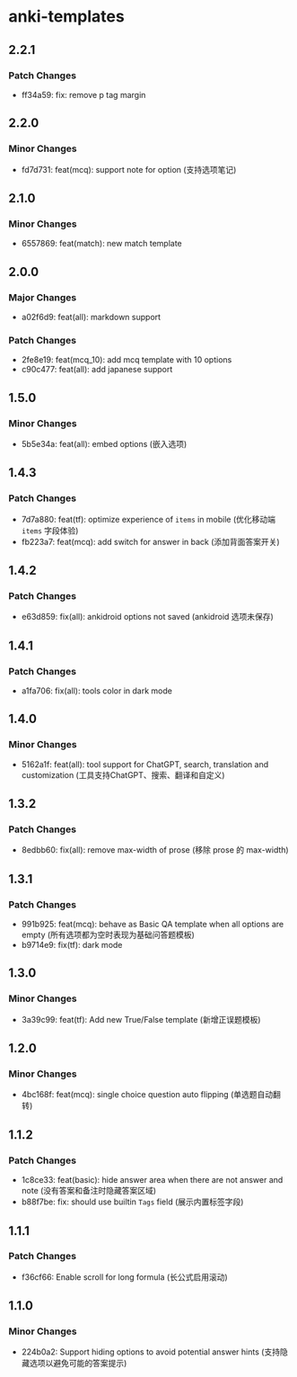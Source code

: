 # anki-templates

## 2.2.1

### Patch Changes

- ff34a59: fix: remove p tag margin

## 2.2.0

### Minor Changes

- fd7d731: feat(mcq): support note for option (支持选项笔记)

## 2.1.0

### Minor Changes

- 6557869: feat(match): new match template

## 2.0.0

### Major Changes

- a02f6d9: feat(all): markdown support

### Patch Changes

- 2fe8e19: feat(mcq_10): add mcq template with 10 options
- c90c477: feat(all): add japanese support

## 1.5.0

### Minor Changes

- 5b5e34a: feat(all): embed options (嵌入选项)

## 1.4.3

### Patch Changes

- 7d7a880: feat(tf): optimize experience of `items` in mobile (优化移动端`items` 字段体验)
- fb223a7: feat(mcq): add switch for answer in back (添加背面答案开关)

## 1.4.2

### Patch Changes

- e63d859: fix(all): ankidroid options not saved (ankidroid 选项未保存)

## 1.4.1

### Patch Changes

- a1fa706: fix(all): tools color in dark mode

## 1.4.0

### Minor Changes

- 5162a1f: feat(all): tool support for ChatGPT, search, translation and customization (工具支持ChatGPT、搜索、翻译和自定义)

## 1.3.2

### Patch Changes

- 8edbb60: fix(all): remove max-width of prose (移除 prose 的 max-width)

## 1.3.1

### Patch Changes

- 991b925: feat(mcq): behave as Basic QA template when all options are empty (所有选项都为空时表现为基础问答题模板)
- b9714e9: fix(tf): dark mode

## 1.3.0

### Minor Changes

- 3a39c99: feat(tf): Add new True/False template (新增正误题模板)

## 1.2.0

### Minor Changes

- 4bc168f: feat(mcq): single choice question auto flipping (单选题自动翻转)

## 1.1.2

### Patch Changes

- 1c8ce33: feat(basic): hide answer area when there are not answer and note (没有答案和备注时隐藏答案区域)
- b88f7be: fix: should use builtin `Tags` field (展示内置标签字段)

## 1.1.1

### Patch Changes

- f36cf66: Enable scroll for long formula (长公式启用滚动)

## 1.1.0

### Minor Changes

- 224b0a2: Support hiding options to avoid potential answer hints (支持隐藏选项以避免可能的答案提示)
